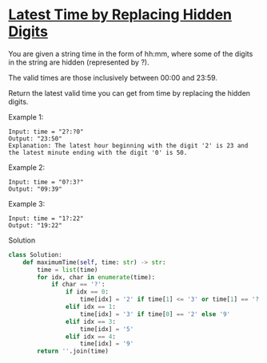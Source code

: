 # [Latest Time by Replacing Hidden Digits](https://leetcode.com/problems/latest-time-by-replacing-hidden-digits/description/)

You are given a string time in the form of  hh:mm, where some of the digits in the string are hidden (represented by ?).

The valid times are those inclusively between 00:00 and 23:59.

Return the latest valid time you can get from time by replacing the hidden digits.

Example 1:
```
Input: time = "2?:?0"
Output: "23:50"
Explanation: The latest hour beginning with the digit '2' is 23 and the latest minute ending with the digit '0' is 50.
```
Example 2:
```
Input: time = "0?:3?"
Output: "09:39"
```
Example 3:
```
Input: time = "1?:22"
Output: "19:22"
```
Solution
```python
class Solution:
    def maximumTime(self, time: str) -> str:
        time = list(time)
        for idx, char in enumerate(time):
            if char == '?':
                if idx == 0:
                    time[idx] = '2' if time[1] <= '3' or time[1] == '?' else '1'
                elif idx == 1:
                    time[idx] = '3' if time[0] == '2' else '9'
                elif idx == 3:
                    time[idx] = '5'
                elif idx == 4:
                    time[idx] = '9'
        return ''.join(time)
```